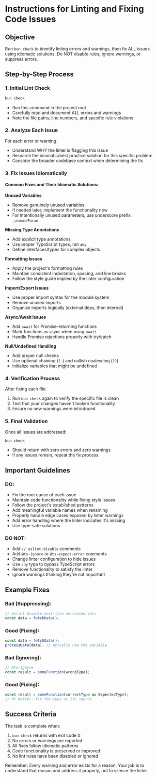 # Instructions for Linting and Fixing Code Issues

## Objective
Run `bun check` to identify linting errors and warnings, then fix ALL issues using idiomatic solutions. Do NOT disable rules, ignore warnings, or suppress errors.

## Step-by-Step Process

### 1. Initial Lint Check
```bash
bun check
```
- Run this command in the project root
- Carefully read and document ALL errors and warnings
- Note the file paths, line numbers, and specific rule violations

### 2. Analyze Each Issue
For each error or warning:
- Understand WHY the linter is flagging this issue
- Research the idiomatic/best practice solution for this specific problem
- Consider the broader codebase context when determining the fix

### 3. Fix Issues Idiomatically

#### Common Fixes and Their Idiomatic Solutions:

**Unused Variables**
- Remove genuinely unused variables
- If needed later, implement the functionality now
- For intentionally unused parameters, use underscore prefix: `_unusedParam`

**Missing Type Annotations**
- Add explicit type annotations
- Use proper TypeScript types, not `any`
- Define interfaces/types for complex objects

**Formatting Issues**
- Apply the project's formatting rules
- Maintain consistent indentation, spacing, and line breaks
- Follow the style guide implied by the linter configuration

**Import/Export Issues**
- Use proper import syntax for the module system
- Remove unused imports
- Organize imports logically (external deps, then internal)

**Async/Await Issues**
- Add `await` for Promise-returning functions
- Mark functions as `async` when using `await`
- Handle Promise rejections properly with try/catch

**Null/Undefined Handling**
- Add proper null checks
- Use optional chaining (`?.`) and nullish coalescing (`??`)
- Initialize variables that might be undefined

### 4. Verification Process

After fixing each file:
1. Run `bun check` again to verify the specific file is clean
2. Test that your changes haven't broken functionality
3. Ensure no new warnings were introduced

### 5. Final Validation

Once all issues are addressed:
```bash
bun check
```
- Should return with zero errors and zero warnings
- If any issues remain, repeat the fix process

## Important Guidelines

### DO:
- Fix the root cause of each issue
- Maintain code functionality while fixing style issues
- Follow the project's established patterns
- Add meaningful variable names when renaming
- Properly handle edge cases exposed by linter warnings
- Add error handling where the linter indicates it's missing
- Use type-safe solutions

### DO NOT:
- Add `// eslint-disable` comments
- Add `@ts-ignore` or `@ts-expect-error` comments
- Change linter configuration to hide issues
- Use `any` type to bypass TypeScript errors
- Remove functionality to satisfy the linter
- Ignore warnings thinking they're not important

## Example Fixes

### Bad (Suppressing):
```javascript
// eslint-disable-next-line no-unused-vars
const data = fetchData();
```

### Good (Fixing):
```javascript
const data = fetchData();
processData(data); // Actually use the variable
```

### Bad (Ignoring):
```typescript
// @ts-ignore
const result = someFunction(wrongType);
```

### Good (Fixing):
```typescript
const result = someFunction(correctType as ExpectedType);
// Or better: fix the type at its source
```

## Success Criteria

The task is complete when:
1. `bun check` returns with exit code 0
2. No errors or warnings are reported
3. All fixes follow idiomatic patterns
4. Code functionality is preserved or improved
5. No lint rules have been disabled or ignored

Remember: Every warning and error exists for a reason. Your job is to understand that reason and address it properly, not to silence the linter.